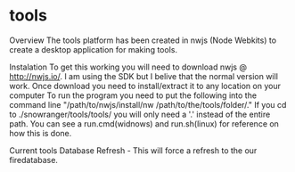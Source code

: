 ﻿# tools
Overview
The tools platform has been created in nwjs (Node Webkits) to create a desktop application for making tools.

Instalation
To get this working you will need to download nwjs @ http://nwjs.io/. I am using the SDK but I belive that the normal version will work.
Once download you need to install/extract it to any location on your computer
To run the program you need to put the following into the command line
"/path/to/nwjs/install/nw /path/to/the/tools/folder/."
If you cd to ./snowranger/tools/tools/ you will only need a '.' instead of the entire path.
You can see a run.cmd(widnows) and run.sh(linux) for reference on how this is done.

Current tools
    Database Refresh -  This will force a refresh to the our firedatabase.